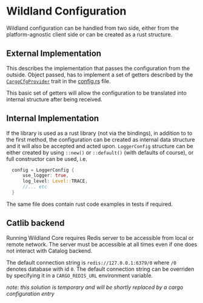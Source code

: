 # Wildland Configuration

Wildland configuration can be handled from two side, either from the 
platform-agnostic client side or can be created as a rust structure.

## External Implementation

This describes the implementation that passes the configuration from the outside.
Object passed, has to implement a set of getters described by the
[`CargoCfgProvider`](https://docs.wildland.dev/docs/wildland/lld/doc/wildland_cargo_lib/api/config/trait.CargoCfgProvider.html) trait in the [config.rs](../../crates/wildland-cargo-lib/src/api/config.rs) file.

This basic set of getters will allow the configuration to be translated into
internal structure after being received.

## Internal Implementation

If the library is used as a rust library (not via the bindings), in addition to
to the first method, the configuration can be created as internal data structure
and it will also be accepted and acted upon. `LoggerConfig` structure can be
either created by using `::new()` or `::default()` (with defaults of course), or
full constructor can be used, i.e.

```rust
  config = LoggerConfig {
      use_logger: true,
      log_level: Level::TRACE,
      //... etc
  }
```

The same file does contain rust code examples in tests if required.

## Catlib backend

Running Wildland Core requires Redis server to be accessible from local or remote network. The
server must be accessible at all times even if one does not interact with Catalog backend.

The default connection string is `redis://127.0.0.1:6379/0` where `/0` denotes database with id `0`.
The default connection string can be overriden by specifying it in a `CARGO_REDIS_URL` environment
variable.

_note: this solution is temporary and will be shortly replaced by a cargo configuration entry_
